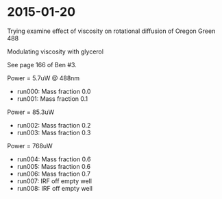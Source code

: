 # 2015-01-20

Trying examine effect of viscosity on rotational diffusion of Oregon Green 488

Modulating viscosity with glycerol

See page 166 of Ben #3.

Power = 5.7uW @ 488nm

 * run000: Mass fraction 0.0
 * run001: Mass fraction 0.1

Power = 85.3uW

 * run002: Mass fraction 0.2
 * run003: Mass fraction 0.3

Power = 768uW

 * run004: Mass fraction 0.6
 * run005: Mass fraction 0.6
 * run006: Mass fraction 0.7
 * run007: IRF off empty well
 * run008: IRF off empty well
